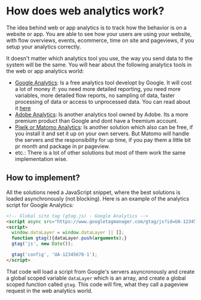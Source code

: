 # How does web analytics work?

The idea behind web or app analytics is to track how the behavior is on a website or app. You are able to see how your users
are using your website, with flow overviews, events, ecommerce, time on site and pageviews, 
if you setup your analytics correctly.

It doesn't matter which analytics tool you use, the way you send data to the system will be the same. You will hear about the
following analytics tools in the web or app analytics world:
- [Google Analytics](https://marketingplatform.google.com/about/analytics/): Is a free analytics tool developt by Google.
It will cost a lot of money if: 
you need more detailed reporting, you need more variables, more detailed flow reports, no sampling of data, faster processing
of data or access to unprocessed data. You can read about it [here](https://www.blastam.com/blog/what-is-google-analytics-premium)
- [Adobe Analytics](https://www.adobe.com/analytics/adobe-analytics.html): Is another analytics tool owned by Adobe. 
Its a more premium product than Google and dont have a freemium account.
- [Piwik or Matomo Analytics](https://matomo.org/): Is another solution which also can be free, if you install it and set it up
on your own servers. But Matomo will handle the servers and the responsibility for up time, if you pay them a little bit
pr month and package in pr pageview.
- etc.: There is a lot of other solutions but most of them work the same implementation wise.

## How to implement?

All the solutions need a JavaScript snippet, where the best solutions is loaded asynchronously (not blocking). Here is
an example of the analytics script for Google Analytics:

```html
<!-- Global site tag (gtag.js) - Google Analytics -->
<script async src="https://www.googletagmanager.com/gtag/js?id=UA-12345678-1"></script>
<script>
  window.dataLayer = window.dataLayer || [];
  function gtag(){dataLayer.push(arguments);}
  gtag('js', new Date());

  gtag('config', 'UA-12345678-1');
</script>
```

That code will load a script from Google's servers asyncronously and create a global scoped variable `dataLayer` which is an array,
and create a global scoped function called `gtag`. This code will fire, what they call a pageview request in the web analytics world.

